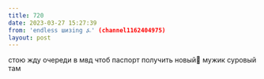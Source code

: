 ```yaml
---
title: 720
date: 2023-03-27 15:27:39
from: 'endless шизing ⍼' (channel1162404975)
layout: post
---
```


стою жду очереди в мвд чтоб паспорт получить новый🗿
мужик суровый там
